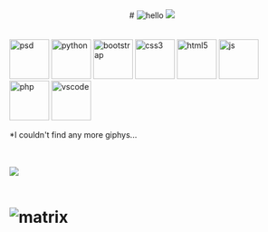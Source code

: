 <center>
 # <img src="https://media2.giphy.com/media/LoCxWxf4M3SHqwXDBL/giphy.gif?cid=ecf05e47rnohm9mj00tnodb1lurf1sjy9javx56lunqa39sw&rid=giphy.gif"  alt="hello">
 <img src="https://en.bloggif.com/tmp/96babe67ee9989d831fd6eaeb6f510e0/text.gif?1608067751" >
</center>

<br>
<br>
<span >
  <img height="70px" src="https://media0.giphy.com/media/fxpZKChLsC4wYtoFqg/giphy.gif" alt="psd">
  <img height="70px" src="https://media4.giphy.com/media/LMt9638dO8dftAjtco/giphy.gif" alt="python">
  <img height="70px" src="https://media0.giphy.com/media/Sr8xDpMwVKOHUWDVRD/giphy.gif" alt="bootstrap">
  <img height="70px" src="https://media0.giphy.com/media/fsEaZldNC8A1PJ3mwp/giphy.gif" alt="css3">
  <img height="70px" src="https://media2.giphy.com/media/XAxylRMCdpbEWUAvr8/giphy.gif" alt="html5">
  <img height="70px" src="https://media3.giphy.com/media/ln7z2eWriiQAllfVcn/giphy.gif" alt="js">
  <img height="70px" src="https://media1.giphy.com/media/JqDcpPX8vWahUny0pE/giphy.gif" alt="php">
  <img height="70px" src="https://media0.giphy.com/media/IdyAQJVN2kVPNUrojM/giphy.gif" alt="vscode">
<p>*I couldn't find any more giphys...</p>
</span>

<br><br>
<a href="https://fabianferno.wordpress.com">
  <img align="center" src="https://github-readme-stats.vercel.app/api?username=fabianferno&show_icons=true&theme=dark&count_private=true&custom_title=fabianferno" />
</a> <br><br>
# <span><img src="https://media1.giphy.com/media/3pzLJifxEvLpe/giphy.gif" alt="matrix"> </span>

<!--
**fabianferno/fabianferno** is a ✨ _special_ ✨ repository because its `README.md` (this file) appears on your GitHub profile.
<img src="https://media2.giphy.com/media/zXmbOaTpbY6mA/giphy.gif?cid=ecf05e47aczec36hwropnwj8hldga7yqikvjt8d9pw2xxi3t&rid=giphy.gif" alt="matrix">
Here are some ideas to get you started:
<a href="https://fabianferno.wordpress.com">
  <img align="center" src="https://github-readme-stats.vercel.app/api/top-langs/?username=fabianferno&theme=dark" />
</a>


- 🔭 I’m currently working on ...
- 🌱 I’m currently learning ...
- 👯 I’m looking to collaborate on ...
- 🤔 I’m looking for help with ...
- 💬 Ask me about ...
- 📫 How to reach me: ...
- 😄 Pronouns: ...
- ⚡ Fun fact: ...
-->
